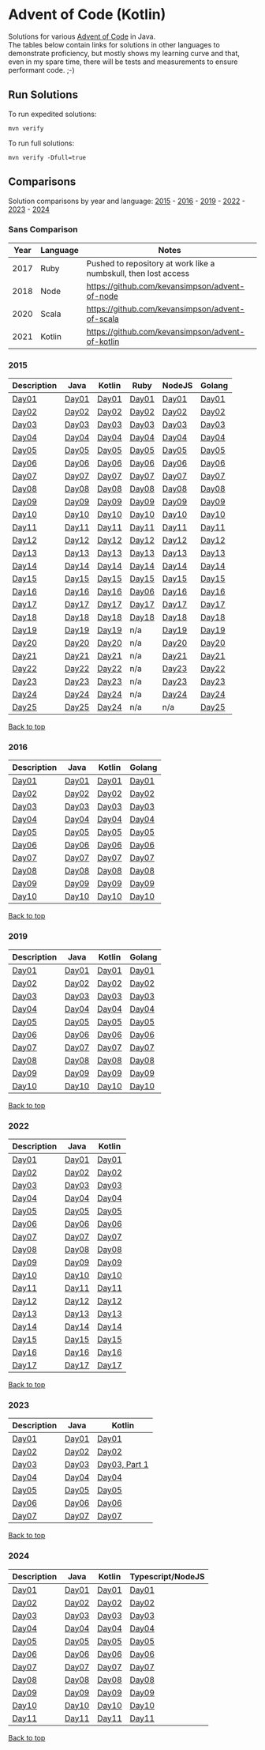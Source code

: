 # Advent of Code (Kotlin)
Solutions for various [Advent of Code](https://adventofcode.com/) in Java.<br/>
The tables below contain links for solutions in other languages to demonstrate proficiency,
but mostly shows my learning curve and that, even in my spare time, there will be tests and
measurements to ensure performant code. ;-)

## Run Solutions
To run expedited solutions:
```
mvn verify
```

To run full solutions:
```
mvn verify -Dfull=true
```

## Comparisons
Solution comparisons by year and language:
[2015](#2015) - [2016](#2016) - [2019](#2019) - [2022](#2022) - [2023](#2023) - [2024](#2024)

### Sans Comparison
| Year | Language | Notes                                                           |
|------|----------|-----------------------------------------------------------------|
| 2017 | Ruby     | Pushed to repository at work like a numbskull, then lost access |
| 2018 | Node     | https://github.com/kevansimpson/advent-of-node                  |
| 2020 | Scala    | https://github.com/kevansimpson/advent-of-scala                 |
| 2021 | Kotlin   | https://github.com/kevansimpson/advent-of-kotlin                |

### 2015

| Description                                   | Java                                                                                                                | Kotlin                                                                                                             | Ruby                                                                          | NodeJS                                                                                | Golang                                                                           |
|-----------------------------------------------|---------------------------------------------------------------------------------------------------------------------|--------------------------------------------------------------------------------------------------------------------|-------------------------------------------------------------------------------|---------------------------------------------------------------------------------------|----------------------------------------------------------------------------------|
| [Day01](https://adventofcode.com/2015/day/1)  | [Day01](https://github.com/kevansimpson/advent-of-code/blob/main/src/main/java/org/base/advent/code2015/Day01.java) | [Day01](https://github.com/kevansimpson/advent-of-kotlin/blob/main/src/main/kotlin/org/base/advent/k2015/Day01.kt) | [Day01](https://github.com/kevansimpson/aoc2015ruby/blob/master/lib/day01.rb) | [Day01](https://github.com/kevansimpson/advent-of-node/blob/master/src/2015/day01.ts) | [Day01](https://github.com/kevansimpson/adventgo/blob/main/pkg/aoc2015/day01.go) |
| [Day02](https://adventofcode.com/2015/day/2)  | [Day02](https://github.com/kevansimpson/advent-of-code/blob/main/src/main/java/org/base/advent/code2015/Day02.java) | [Day02](https://github.com/kevansimpson/advent-of-kotlin/blob/main/src/main/kotlin/org/base/advent/k2015/Day02.kt) | [Day02](https://github.com/kevansimpson/aoc2015ruby/blob/master/lib/day02.rb) | [Day02](https://github.com/kevansimpson/advent-of-node/blob/master/src/2015/day02.ts) | [Day02](https://github.com/kevansimpson/adventgo/blob/main/pkg/aoc2015/day02.go) |
| [Day03](https://adventofcode.com/2015/day/3)  | [Day03](https://github.com/kevansimpson/advent-of-code/blob/main/src/main/java/org/base/advent/code2015/Day03.java) | [Day03](https://github.com/kevansimpson/advent-of-kotlin/blob/main/src/main/kotlin/org/base/advent/k2015/Day03.kt) | [Day03](https://github.com/kevansimpson/aoc2015ruby/blob/master/lib/day03.rb) | [Day03](https://github.com/kevansimpson/advent-of-node/blob/master/src/2015/day03.ts) | [Day03](https://github.com/kevansimpson/adventgo/blob/main/pkg/aoc2015/day03.go) |
| [Day04](https://adventofcode.com/2015/day/4)  | [Day04](https://github.com/kevansimpson/advent-of-code/blob/main/src/main/java/org/base/advent/code2015/Day04.java) | [Day04](https://github.com/kevansimpson/advent-of-kotlin/blob/main/src/main/kotlin/org/base/advent/k2015/Day04.kt) | [Day04](https://github.com/kevansimpson/aoc2015ruby/blob/master/lib/day04.rb) | [Day04](https://github.com/kevansimpson/advent-of-node/blob/master/src/2015/day04.ts) | [Day04](https://github.com/kevansimpson/adventgo/blob/main/pkg/aoc2015/day04.go) |
| [Day05](https://adventofcode.com/2015/day/5)  | [Day05](https://github.com/kevansimpson/advent-of-code/blob/main/src/main/java/org/base/advent/code2015/Day05.java) | [Day05](https://github.com/kevansimpson/advent-of-kotlin/blob/main/src/main/kotlin/org/base/advent/k2015/Day05.kt) | [Day05](https://github.com/kevansimpson/aoc2015ruby/blob/master/lib/day05.rb) | [Day05](https://github.com/kevansimpson/advent-of-node/blob/master/src/2015/day05.ts) | [Day05](https://github.com/kevansimpson/adventgo/blob/main/pkg/aoc2015/day05.go) |
| [Day06](https://adventofcode.com/2015/day/6)  | [Day06](https://github.com/kevansimpson/advent-of-code/blob/main/src/main/java/org/base/advent/code2015/Day06.java) | [Day06](https://github.com/kevansimpson/advent-of-kotlin/blob/main/src/main/kotlin/org/base/advent/k2015/Day06.kt) | [Day06](https://github.com/kevansimpson/aoc2015ruby/blob/master/lib/day06.rb) | [Day06](https://github.com/kevansimpson/advent-of-node/blob/master/src/2015/day06.ts) | [Day06](https://github.com/kevansimpson/adventgo/blob/main/pkg/aoc2015/day06.go) |
| [Day07](https://adventofcode.com/2015/day/7)  | [Day07](https://github.com/kevansimpson/advent-of-code/blob/main/src/main/java/org/base/advent/code2015/Day07.java) | [Day07](https://github.com/kevansimpson/advent-of-kotlin/blob/main/src/main/kotlin/org/base/advent/k2015/Day07.kt) | [Day07](https://github.com/kevansimpson/aoc2015ruby/blob/master/lib/day07.rb) | [Day07](https://github.com/kevansimpson/advent-of-node/blob/master/src/2015/day07.ts) | [Day07](https://github.com/kevansimpson/adventgo/blob/main/pkg/aoc2015/day07.go) |
| [Day08](https://adventofcode.com/2015/day/8)  | [Day08](https://github.com/kevansimpson/advent-of-code/blob/main/src/main/java/org/base/advent/code2015/Day08.java) | [Day08](https://github.com/kevansimpson/advent-of-kotlin/blob/main/src/main/kotlin/org/base/advent/k2015/Day08.kt) | [Day08](https://github.com/kevansimpson/aoc2015ruby/blob/master/lib/day08.rb) | [Day08](https://github.com/kevansimpson/advent-of-node/blob/master/src/2015/day08.ts) | [Day08](https://github.com/kevansimpson/adventgo/blob/main/pkg/aoc2015/day08.go) |
| [Day09](https://adventofcode.com/2015/day/9)  | [Day09](https://github.com/kevansimpson/advent-of-code/blob/main/src/main/java/org/base/advent/code2015/Day09.java) | [Day09](https://github.com/kevansimpson/advent-of-kotlin/blob/main/src/main/kotlin/org/base/advent/k2015/Day09.kt) | [Day09](https://github.com/kevansimpson/aoc2015ruby/blob/master/lib/day09.rb) | [Day09](https://github.com/kevansimpson/advent-of-node/blob/master/src/2015/day09.ts) | [Day09](https://github.com/kevansimpson/adventgo/blob/main/pkg/aoc2015/day09.go) |
| [Day10](https://adventofcode.com/2015/day/10) | [Day10](https://github.com/kevansimpson/advent-of-code/blob/main/src/main/java/org/base/advent/code2015/Day10.java) | [Day10](https://github.com/kevansimpson/advent-of-kotlin/blob/main/src/main/kotlin/org/base/advent/k2015/Day10.kt) | [Day10](https://github.com/kevansimpson/aoc2015ruby/blob/master/lib/day10.rb) | [Day10](https://github.com/kevansimpson/advent-of-node/blob/master/src/2015/day10.ts) | [Day10](https://github.com/kevansimpson/adventgo/blob/main/pkg/aoc2015/day10.go) |
| [Day11](https://adventofcode.com/2015/day/11) | [Day11](https://github.com/kevansimpson/advent-of-code/blob/main/src/main/java/org/base/advent/code2015/Day11.java) | [Day11](https://github.com/kevansimpson/advent-of-kotlin/blob/main/src/main/kotlin/org/base/advent/k2015/Day11.kt) | [Day11](https://github.com/kevansimpson/aoc2015ruby/blob/master/lib/day11.rb) | [Day11](https://github.com/kevansimpson/advent-of-node/blob/master/src/2015/day11.ts) | [Day11](https://github.com/kevansimpson/adventgo/blob/main/pkg/aoc2015/day11.go) |
| [Day12](https://adventofcode.com/2015/day/12) | [Day12](https://github.com/kevansimpson/advent-of-code/blob/main/src/main/java/org/base/advent/code2015/Day12.java) | [Day12](https://github.com/kevansimpson/advent-of-kotlin/blob/main/src/main/kotlin/org/base/advent/k2015/Day12.kt) | [Day12](https://github.com/kevansimpson/aoc2015ruby/blob/master/lib/day12.rb) | [Day12](https://github.com/kevansimpson/advent-of-node/blob/master/src/2015/day12.ts) | [Day12](https://github.com/kevansimpson/adventgo/blob/main/pkg/aoc2015/day12.go) |
| [Day13](https://adventofcode.com/2015/day/13) | [Day13](https://github.com/kevansimpson/advent-of-code/blob/main/src/main/java/org/base/advent/code2015/Day13.java) | [Day13](https://github.com/kevansimpson/advent-of-kotlin/blob/main/src/main/kotlin/org/base/advent/k2015/Day13.kt) | [Day13](https://github.com/kevansimpson/aoc2015ruby/blob/master/lib/day13.rb) | [Day13](https://github.com/kevansimpson/advent-of-node/blob/master/src/2015/day13.ts) | [Day13](https://github.com/kevansimpson/adventgo/blob/main/pkg/aoc2015/day13.go) |
| [Day14](https://adventofcode.com/2015/day/14) | [Day14](https://github.com/kevansimpson/advent-of-code/blob/main/src/main/java/org/base/advent/code2015/Day14.java) | [Day14](https://github.com/kevansimpson/advent-of-kotlin/blob/main/src/main/kotlin/org/base/advent/k2015/Day14.kt) | [Day14](https://github.com/kevansimpson/aoc2015ruby/blob/master/lib/day14.rb) | [Day14](https://github.com/kevansimpson/advent-of-node/blob/master/src/2015/day14.ts) | [Day14](https://github.com/kevansimpson/adventgo/blob/main/pkg/aoc2015/day14.go) |
| [Day15](https://adventofcode.com/2015/day/15) | [Day15](https://github.com/kevansimpson/advent-of-code/blob/main/src/main/java/org/base/advent/code2015/Day15.java) | [Day15](https://github.com/kevansimpson/advent-of-kotlin/blob/main/src/main/kotlin/org/base/advent/k2015/Day15.kt) | [Day15](https://github.com/kevansimpson/aoc2015ruby/blob/master/lib/day15.rb) | [Day15](https://github.com/kevansimpson/advent-of-node/blob/master/src/2015/day15.ts) | [Day15](https://github.com/kevansimpson/adventgo/blob/main/pkg/aoc2015/day15.go) |
| [Day16](https://adventofcode.com/2015/day/16) | [Day16](https://github.com/kevansimpson/advent-of-code/blob/main/src/main/java/org/base/advent/code2015/Day16.java) | [Day16](https://github.com/kevansimpson/advent-of-kotlin/blob/main/src/main/kotlin/org/base/advent/k2015/Day16.kt) | [Day06](https://github.com/kevansimpson/aoc2015ruby/blob/master/lib/day16.rb) | [Day16](https://github.com/kevansimpson/advent-of-node/blob/master/src/2015/day16.ts) | [Day16](https://github.com/kevansimpson/adventgo/blob/main/pkg/aoc2015/day16.go) |
| [Day17](https://adventofcode.com/2015/day/17) | [Day17](https://github.com/kevansimpson/advent-of-code/blob/main/src/main/java/org/base/advent/code2015/Day17.java) | [Day17](https://github.com/kevansimpson/advent-of-kotlin/blob/main/src/main/kotlin/org/base/advent/k2015/Day17.kt) | [Day17](https://github.com/kevansimpson/aoc2015ruby/blob/master/lib/day17.rb) | [Day17](https://github.com/kevansimpson/advent-of-node/blob/master/src/2015/day17.ts) | [Day17](https://github.com/kevansimpson/adventgo/blob/main/pkg/aoc2015/day17.go) |
| [Day18](https://adventofcode.com/2015/day/18) | [Day18](https://github.com/kevansimpson/advent-of-code/blob/main/src/main/java/org/base/advent/code2015/Day18.java) | [Day18](https://github.com/kevansimpson/advent-of-kotlin/blob/main/src/main/kotlin/org/base/advent/k2015/Day18.kt) | [Day18](https://github.com/kevansimpson/aoc2015ruby/blob/master/lib/day18.rb) | [Day18](https://github.com/kevansimpson/advent-of-node/blob/master/src/2015/day18.ts) | [Day18](https://github.com/kevansimpson/adventgo/blob/main/pkg/aoc2015/day18.go) |
| [Day19](https://adventofcode.com/2015/day/19) | [Day19](https://github.com/kevansimpson/advent-of-code/blob/main/src/main/java/org/base/advent/code2015/Day19.java) | [Day19](https://github.com/kevansimpson/advent-of-kotlin/blob/main/src/main/kotlin/org/base/advent/k2015/Day19.kt) | n/a                                                                           | [Day19](https://github.com/kevansimpson/advent-of-node/blob/master/src/2015/day19.ts) | [Day19](https://github.com/kevansimpson/adventgo/blob/main/pkg/aoc2015/day19.go) |
| [Day20](https://adventofcode.com/2015/day/20) | [Day20](https://github.com/kevansimpson/advent-of-code/blob/main/src/main/java/org/base/advent/code2015/Day20.java) | [Day20](https://github.com/kevansimpson/advent-of-kotlin/blob/main/src/main/kotlin/org/base/advent/k2015/Day20.kt) | n/a                                                                           | [Day20](https://github.com/kevansimpson/advent-of-node/blob/master/src/2015/day20.ts) | [Day20](https://github.com/kevansimpson/adventgo/blob/main/pkg/aoc2015/day20.go) |
| [Day21](https://adventofcode.com/2015/day/21) | [Day21](https://github.com/kevansimpson/advent-of-code/blob/main/src/main/java/org/base/advent/code2015/Day21.java) | [Day21](https://github.com/kevansimpson/advent-of-kotlin/blob/main/src/main/kotlin/org/base/advent/k2015/Day21.kt) | n/a                                                                           | [Day21](https://github.com/kevansimpson/advent-of-node/blob/master/src/2015/day21.ts) | [Day21](https://github.com/kevansimpson/adventgo/blob/main/pkg/aoc2015/day21.go) |
| [Day22](https://adventofcode.com/2015/day/22) | [Day22](https://github.com/kevansimpson/advent-of-code/blob/main/src/main/java/org/base/advent/code2015/Day22.java) | [Day22](https://github.com/kevansimpson/advent-of-kotlin/blob/main/src/main/kotlin/org/base/advent/k2015/Day22.kt) | n/a                                                                           | [Day23](https://github.com/kevansimpson/advent-of-node/blob/master/src/2015/day22.ts) | [Day22](https://github.com/kevansimpson/adventgo/blob/main/pkg/aoc2015/day22.go) |
| [Day23](https://adventofcode.com/2015/day/23) | [Day23](https://github.com/kevansimpson/advent-of-code/blob/main/src/main/java/org/base/advent/code2015/Day23.java) | [Day23](https://github.com/kevansimpson/advent-of-kotlin/blob/main/src/main/kotlin/org/base/advent/k2015/Day23.kt) | n/a                                                                           | [Day23](https://github.com/kevansimpson/advent-of-node/blob/master/src/2015/day23.ts) | [Day23](https://github.com/kevansimpson/adventgo/blob/main/pkg/aoc2015/day23.go) |
| [Day24](https://adventofcode.com/2015/day/24) | [Day24](https://github.com/kevansimpson/advent-of-code/blob/main/src/main/java/org/base/advent/code2015/Day24.java) | [Day24](https://github.com/kevansimpson/advent-of-kotlin/blob/main/src/main/kotlin/org/base/advent/k2015/Day24.kt) | n/a                                                                           | [Day24](https://github.com/kevansimpson/advent-of-node/blob/master/src/2015/day24.ts) | [Day24](https://github.com/kevansimpson/adventgo/blob/main/pkg/aoc2015/day24.go) |
| [Day25](https://adventofcode.com/2015/day/25) | [Day25](https://github.com/kevansimpson/advent-of-code/blob/main/src/main/java/org/base/advent/code2015/Day25.java) | [Day24](https://github.com/kevansimpson/advent-of-kotlin/blob/main/src/main/kotlin/org/base/advent/k2015/Day24.kt) | n/a                                                                           | n/a                                                                                   | [Day25](https://github.com/kevansimpson/adventgo/blob/main/pkg/aoc2015/day25.go) |

[Back to top](#comparisons)

### 2016

| Description                                   | Java                                                                                                                | Kotlin                                                                                                             | Golang                                                                           |
|-----------------------------------------------|---------------------------------------------------------------------------------------------------------------------|--------------------------------------------------------------------------------------------------------------------|----------------------------------------------------------------------------------|
| [Day01](https://adventofcode.com/2016/day/1)  | [Day01](https://github.com/kevansimpson/advent-of-code/blob/main/src/main/java/org/base/advent/code2016/Day01.java) | [Day01](https://github.com/kevansimpson/advent-of-kotlin/blob/main/src/main/kotlin/org/base/advent/k2016/Day01.kt) | [Day01](https://github.com/kevansimpson/adventgo/blob/main/pkg/aoc2016/day01.go) |
| [Day02](https://adventofcode.com/2016/day/2)  | [Day02](https://github.com/kevansimpson/advent-of-code/blob/main/src/main/java/org/base/advent/code2016/Day02.java) | [Day02](https://github.com/kevansimpson/advent-of-kotlin/blob/main/src/main/kotlin/org/base/advent/k2016/Day02.kt) | [Day02](https://github.com/kevansimpson/adventgo/blob/main/pkg/aoc2016/day02.go) |
| [Day03](https://adventofcode.com/2016/day/3)  | [Day03](https://github.com/kevansimpson/advent-of-code/blob/main/src/main/java/org/base/advent/code2016/Day03.java) | [Day03](https://github.com/kevansimpson/advent-of-kotlin/blob/main/src/main/kotlin/org/base/advent/k2016/Day03.kt) | [Day03](https://github.com/kevansimpson/adventgo/blob/main/pkg/aoc2016/day03.go) |
| [Day04](https://adventofcode.com/2016/day/4)  | [Day04](https://github.com/kevansimpson/advent-of-code/blob/main/src/main/java/org/base/advent/code2016/Day04.java) | [Day04](https://github.com/kevansimpson/advent-of-kotlin/blob/main/src/main/kotlin/org/base/advent/k2016/Day04.kt) | [Day04](https://github.com/kevansimpson/adventgo/blob/main/pkg/aoc2016/day04.go) |
| [Day05](https://adventofcode.com/2016/day/5)  | [Day05](https://github.com/kevansimpson/advent-of-code/blob/main/src/main/java/org/base/advent/code2016/Day05.java) | [Day05](https://github.com/kevansimpson/advent-of-kotlin/blob/main/src/main/kotlin/org/base/advent/k2016/Day05.kt) | [Day05](https://github.com/kevansimpson/adventgo/blob/main/pkg/aoc2016/day05.go) |
| [Day06](https://adventofcode.com/2016/day/6)  | [Day06](https://github.com/kevansimpson/advent-of-code/blob/main/src/main/java/org/base/advent/code2016/Day06.java) | [Day06](https://github.com/kevansimpson/advent-of-kotlin/blob/main/src/main/kotlin/org/base/advent/k2016/Day06.kt) | [Day06](https://github.com/kevansimpson/adventgo/blob/main/pkg/aoc2016/day06.go) |
| [Day07](https://adventofcode.com/2016/day/7)  | [Day07](https://github.com/kevansimpson/advent-of-code/blob/main/src/main/java/org/base/advent/code2016/Day07.java) | [Day07](https://github.com/kevansimpson/advent-of-kotlin/blob/main/src/main/kotlin/org/base/advent/k2016/Day07.kt) | [Day07](https://github.com/kevansimpson/adventgo/blob/main/pkg/aoc2016/day07.go) |
| [Day08](https://adventofcode.com/2016/day/8)  | [Day08](https://github.com/kevansimpson/advent-of-code/blob/main/src/main/java/org/base/advent/code2016/Day08.java) | [Day08](https://github.com/kevansimpson/advent-of-kotlin/blob/main/src/main/kotlin/org/base/advent/k2016/Day08.kt) | [Day08](https://github.com/kevansimpson/adventgo/blob/main/pkg/aoc2016/day08.go) |
| [Day09](https://adventofcode.com/2016/day/9)  | [Day09](https://github.com/kevansimpson/advent-of-code/blob/main/src/main/java/org/base/advent/code2016/Day09.java) | [Day09](https://github.com/kevansimpson/advent-of-kotlin/blob/main/src/main/kotlin/org/base/advent/k2016/Day09.kt) | [Day09](https://github.com/kevansimpson/adventgo/blob/main/pkg/aoc2016/day09.go) |
| [Day10](https://adventofcode.com/2016/day/10) | [Day10](https://github.com/kevansimpson/advent-of-code/blob/main/src/main/java/org/base/advent/code2016/Day10.java) | [Day10](https://github.com/kevansimpson/advent-of-kotlin/blob/main/src/main/kotlin/org/base/advent/k2016/Day10.kt) | [Day10](https://github.com/kevansimpson/adventgo/blob/main/pkg/aoc2016/day10.go) |

[Back to top](#comparisons)

### 2019

| Description                                   | Java                                                                                                                | Kotlin                                                                                                             | Golang                                                                           |
|-----------------------------------------------|---------------------------------------------------------------------------------------------------------------------|--------------------------------------------------------------------------------------------------------------------|----------------------------------------------------------------------------------|
| [Day01](https://adventofcode.com/2019/day/1)  | [Day01](https://github.com/kevansimpson/advent-of-code/blob/main/src/main/java/org/base/advent/code2019/Day01.java) | [Day01](https://github.com/kevansimpson/advent-of-kotlin/blob/main/src/main/kotlin/org/base/advent/k2019/Day01.kt) | [Day01](https://github.com/kevansimpson/adventgo/blob/main/pkg/aoc2016/day01.go) |
| [Day02](https://adventofcode.com/2019/day/2)  | [Day02](https://github.com/kevansimpson/advent-of-code/blob/main/src/main/java/org/base/advent/code2019/Day02.java) | [Day02](https://github.com/kevansimpson/advent-of-kotlin/blob/main/src/main/kotlin/org/base/advent/k2019/Day02.kt) | [Day02](https://github.com/kevansimpson/adventgo/blob/main/pkg/aoc2016/day02.go) |
| [Day03](https://adventofcode.com/2019/day/3)  | [Day03](https://github.com/kevansimpson/advent-of-code/blob/main/src/main/java/org/base/advent/code2019/Day03.java) | [Day03](https://github.com/kevansimpson/advent-of-kotlin/blob/main/src/main/kotlin/org/base/advent/k2019/Day03.kt) | [Day03](https://github.com/kevansimpson/adventgo/blob/main/pkg/aoc2016/day03.go) |
| [Day04](https://adventofcode.com/2019/day/4)  | [Day04](https://github.com/kevansimpson/advent-of-code/blob/main/src/main/java/org/base/advent/code2019/Day04.java) | [Day04](https://github.com/kevansimpson/advent-of-kotlin/blob/main/src/main/kotlin/org/base/advent/k2019/Day04.kt) | [Day04](https://github.com/kevansimpson/adventgo/blob/main/pkg/aoc2016/day04.go) |
| [Day05](https://adventofcode.com/2019/day/5)  | [Day05](https://github.com/kevansimpson/advent-of-code/blob/main/src/main/java/org/base/advent/code2019/Day05.java) | [Day05](https://github.com/kevansimpson/advent-of-kotlin/blob/main/src/main/kotlin/org/base/advent/k2019/Day05.kt) | [Day05](https://github.com/kevansimpson/adventgo/blob/main/pkg/aoc2016/day05.go) |
| [Day06](https://adventofcode.com/2019/day/6)  | [Day06](https://github.com/kevansimpson/advent-of-code/blob/main/src/main/java/org/base/advent/code2019/Day06.java) | [Day06](https://github.com/kevansimpson/advent-of-kotlin/blob/main/src/main/kotlin/org/base/advent/k2019/Day06.kt) | [Day06](https://github.com/kevansimpson/adventgo/blob/main/pkg/aoc2016/day06.go) |
| [Day07](https://adventofcode.com/2019/day/7)  | [Day07](https://github.com/kevansimpson/advent-of-code/blob/main/src/main/java/org/base/advent/code2019/Day07.java) | [Day07](https://github.com/kevansimpson/advent-of-kotlin/blob/main/src/main/kotlin/org/base/advent/k2019/Day07.kt) | [Day07](https://github.com/kevansimpson/adventgo/blob/main/pkg/aoc2016/day07.go) |
| [Day08](https://adventofcode.com/2019/day/8)  | [Day08](https://github.com/kevansimpson/advent-of-code/blob/main/src/main/java/org/base/advent/code2019/Day08.java) | [Day08](https://github.com/kevansimpson/advent-of-kotlin/blob/main/src/main/kotlin/org/base/advent/k2019/Day08.kt) | [Day08](https://github.com/kevansimpson/adventgo/blob/main/pkg/aoc2016/day08.go) |
| [Day09](https://adventofcode.com/2019/day/9)  | [Day09](https://github.com/kevansimpson/advent-of-code/blob/main/src/main/java/org/base/advent/code2019/Day09.java) | [Day09](https://github.com/kevansimpson/advent-of-kotlin/blob/main/src/main/kotlin/org/base/advent/k2019/Day09.kt) | [Day09](https://github.com/kevansimpson/adventgo/blob/main/pkg/aoc2016/day09.go) |
| [Day10](https://adventofcode.com/2019/day/10) | [Day10](https://github.com/kevansimpson/advent-of-code/blob/main/src/main/java/org/base/advent/code2019/Day10.java) | [Day10](https://github.com/kevansimpson/advent-of-kotlin/blob/main/src/main/kotlin/org/base/advent/k2019/Day10.kt) | [Day10](https://github.com/kevansimpson/adventgo/blob/main/pkg/aoc2016/day10.go) |

[Back to top](#comparisons)

### 2022

| Description                                   | Java                                                                                                                | Kotlin                                                                                                             |
|-----------------------------------------------|---------------------------------------------------------------------------------------------------------------------|--------------------------------------------------------------------------------------------------------------------|
| [Day01](https://adventofcode.com/2022/day/1)  | [Day01](https://github.com/kevansimpson/advent-of-code/blob/main/src/main/java/org/base/advent/code2022/Day01.java) | [Day01](https://github.com/kevansimpson/advent-of-kotlin/blob/main/src/main/kotlin/org/base/advent/k2022/Day01.kt) |
| [Day02](https://adventofcode.com/2022/day/2)  | [Day02](https://github.com/kevansimpson/advent-of-code/blob/main/src/main/java/org/base/advent/code2022/Day02.java) | [Day02](https://github.com/kevansimpson/advent-of-kotlin/blob/main/src/main/kotlin/org/base/advent/k2022/Day02.kt) |
| [Day03](https://adventofcode.com/2022/day/3)  | [Day03](https://github.com/kevansimpson/advent-of-code/blob/main/src/main/java/org/base/advent/code2022/Day03.java) | [Day03](https://github.com/kevansimpson/advent-of-kotlin/blob/main/src/main/kotlin/org/base/advent/k2022/Day03.kt) |
| [Day04](https://adventofcode.com/2022/day/4)  | [Day04](https://github.com/kevansimpson/advent-of-code/blob/main/src/main/java/org/base/advent/code2022/Day04.java) | [Day04](https://github.com/kevansimpson/advent-of-kotlin/blob/main/src/main/kotlin/org/base/advent/k2022/Day04.kt) |
| [Day05](https://adventofcode.com/2022/day/5)  | [Day05](https://github.com/kevansimpson/advent-of-code/blob/main/src/main/java/org/base/advent/code2022/Day05.java) | [Day05](https://github.com/kevansimpson/advent-of-kotlin/blob/main/src/main/kotlin/org/base/advent/k2022/Day05.kt) |
| [Day06](https://adventofcode.com/2022/day/6)  | [Day06](https://github.com/kevansimpson/advent-of-code/blob/main/src/main/java/org/base/advent/code2022/Day06.java) | [Day06](https://github.com/kevansimpson/advent-of-kotlin/blob/main/src/main/kotlin/org/base/advent/k2022/Day06.kt) |
| [Day07](https://adventofcode.com/2022/day/7)  | [Day07](https://github.com/kevansimpson/advent-of-code/blob/main/src/main/java/org/base/advent/code2022/Day07.java) | [Day07](https://github.com/kevansimpson/advent-of-kotlin/blob/main/src/main/kotlin/org/base/advent/k2022/Day07.kt) |
| [Day08](https://adventofcode.com/2022/day/8)  | [Day08](https://github.com/kevansimpson/advent-of-code/blob/main/src/main/java/org/base/advent/code2022/Day08.java) | [Day08](https://github.com/kevansimpson/advent-of-kotlin/blob/main/src/main/kotlin/org/base/advent/k2022/Day08.kt) |
| [Day09](https://adventofcode.com/2022/day/9)  | [Day09](https://github.com/kevansimpson/advent-of-code/blob/main/src/main/java/org/base/advent/code2022/Day09.java) | [Day09](https://github.com/kevansimpson/advent-of-kotlin/blob/main/src/main/kotlin/org/base/advent/k2022/Day09.kt) |
| [Day10](https://adventofcode.com/2022/day/10) | [Day10](https://github.com/kevansimpson/advent-of-code/blob/main/src/main/java/org/base/advent/code2022/Day10.java) | [Day10](https://github.com/kevansimpson/advent-of-kotlin/blob/main/src/main/kotlin/org/base/advent/k2022/Day10.kt) |
| [Day11](https://adventofcode.com/2022/day/11) | [Day11](https://github.com/kevansimpson/advent-of-code/blob/main/src/main/java/org/base/advent/code2022/Day11.java) | [Day11](https://github.com/kevansimpson/advent-of-kotlin/blob/main/src/main/kotlin/org/base/advent/k2022/Day11.kt) |
| [Day12](https://adventofcode.com/2022/day/12) | [Day12](https://github.com/kevansimpson/advent-of-code/blob/main/src/main/java/org/base/advent/code2022/Day12.java) | [Day12](https://github.com/kevansimpson/advent-of-kotlin/blob/main/src/main/kotlin/org/base/advent/k2022/Day12.kt) |
| [Day13](https://adventofcode.com/2022/day/13) | [Day13](https://github.com/kevansimpson/advent-of-code/blob/main/src/main/java/org/base/advent/code2022/Day13.java) | [Day13](https://github.com/kevansimpson/advent-of-kotlin/blob/main/src/main/kotlin/org/base/advent/k2022/Day13.kt) |
| [Day14](https://adventofcode.com/2022/day/14) | [Day14](https://github.com/kevansimpson/advent-of-code/blob/main/src/main/java/org/base/advent/code2022/Day14.java) | [Day14](https://github.com/kevansimpson/advent-of-kotlin/blob/main/src/main/kotlin/org/base/advent/k2022/Day14.kt) |
| [Day15](https://adventofcode.com/2022/day/15) | [Day15](https://github.com/kevansimpson/advent-of-code/blob/main/src/main/java/org/base/advent/code2022/Day15.java) | [Day15](https://github.com/kevansimpson/advent-of-kotlin/blob/main/src/main/kotlin/org/base/advent/k2022/Day15.kt) |
| [Day16](https://adventofcode.com/2022/day/16) | [Day16](https://github.com/kevansimpson/advent-of-code/blob/main/src/main/java/org/base/advent/code2022/Day16.java) | [Day16](https://github.com/kevansimpson/advent-of-kotlin/blob/main/src/main/kotlin/org/base/advent/k2022/Day16.kt) |
| [Day17](https://adventofcode.com/2022/day/17) | [Day17](https://github.com/kevansimpson/advent-of-code/blob/main/src/main/java/org/base/advent/code2022/Day17.java) | [Day17](https://github.com/kevansimpson/advent-of-kotlin/blob/main/src/main/kotlin/org/base/advent/k2022/Day17.kt) |

[Back to top](#comparisons)

### 2023

| Description                                  | Java                                                                                                                | Kotlin                                                                                                                     |
|----------------------------------------------|---------------------------------------------------------------------------------------------------------------------|----------------------------------------------------------------------------------------------------------------------------|
| [Day01](https://adventofcode.com/2023/day/1) | [Day01](https://github.com/kevansimpson/advent-of-code/blob/main/src/main/java/org/base/advent/code2023/Day01.java) | [Day01](https://github.com/kevansimpson/advent-of-kotlin/blob/main/src/main/kotlin/org/base/advent/k2023/Day01.kt)         |
| [Day02](https://adventofcode.com/2023/day/2) | [Day02](https://github.com/kevansimpson/advent-of-code/blob/main/src/main/java/org/base/advent/code2023/Day02.java) | [Day02](https://github.com/kevansimpson/advent-of-kotlin/blob/main/src/main/kotlin/org/base/advent/k2023/Day02.kt)         |
| [Day03](https://adventofcode.com/2023/day/3) | [Day03](https://github.com/kevansimpson/advent-of-code/blob/main/src/main/java/org/base/advent/code2023/Day03.java) | [Day03, Part 1](https://github.com/kevansimpson/advent-of-kotlin/blob/main/src/main/kotlin/org/base/advent/k2023/Day03.kt) |
| [Day04](https://adventofcode.com/2023/day/4) | [Day04](https://github.com/kevansimpson/advent-of-code/blob/main/src/main/java/org/base/advent/code2023/Day04.java) | [Day04](https://github.com/kevansimpson/advent-of-kotlin/blob/main/src/main/kotlin/org/base/advent/k2023/Day04.kt)         |
| [Day05](https://adventofcode.com/2023/day/5) | [Day05](https://github.com/kevansimpson/advent-of-code/blob/main/src/main/java/org/base/advent/code2023/Day05.java) | [Day05](https://github.com/kevansimpson/advent-of-kotlin/blob/main/src/main/kotlin/org/base/advent/k2023/Day05.kt)         |
| [Day06](https://adventofcode.com/2023/day/6) | [Day06](https://github.com/kevansimpson/advent-of-code/blob/main/src/main/java/org/base/advent/code2023/Day06.java) | [Day06](https://github.com/kevansimpson/advent-of-kotlin/blob/main/src/main/kotlin/org/base/advent/k2023/Day06.kt)         |
| [Day07](https://adventofcode.com/2023/day/7) | [Day07](https://github.com/kevansimpson/advent-of-code/blob/main/src/main/java/org/base/advent/code2023/Day07.java) | [Day07](https://github.com/kevansimpson/advent-of-kotlin/blob/main/src/main/kotlin/org/base/advent/k2023/Day07.kt)         |

[Back to top](#comparisons)

### 2024

| Description                                   | Java                                                                                                                | Kotlin                                                                                                             | Typescript/NodeJS                                                                     |
|-----------------------------------------------|---------------------------------------------------------------------------------------------------------------------|--------------------------------------------------------------------------------------------------------------------|---------------------------------------------------------------------------------------|
| [Day01](https://adventofcode.com/2024/day/1)  | [Day01](https://github.com/kevansimpson/advent-of-code/blob/main/src/main/java/org/base/advent/code2024/Day01.java) | [Day01](https://github.com/kevansimpson/advent-of-kotlin/blob/main/src/main/kotlin/org/base/advent/k2024/Day01.kt) | [Day01](https://github.com/kevansimpson/advent-of-node/blob/master/src/2024/day01.ts) |
| [Day02](https://adventofcode.com/2024/day/2)  | [Day02](https://github.com/kevansimpson/advent-of-code/blob/main/src/main/java/org/base/advent/code2024/Day02.java) | [Day02](https://github.com/kevansimpson/advent-of-kotlin/blob/main/src/main/kotlin/org/base/advent/k2024/Day02.kt) | [Day02](https://github.com/kevansimpson/advent-of-node/blob/master/src/2024/day02.ts) |
| [Day03](https://adventofcode.com/2024/day/3)  | [Day03](https://github.com/kevansimpson/advent-of-code/blob/main/src/main/java/org/base/advent/code2024/Day03.java) | [Day03](https://github.com/kevansimpson/advent-of-kotlin/blob/main/src/main/kotlin/org/base/advent/k2024/Day03.kt) | [Day03](https://github.com/kevansimpson/advent-of-node/blob/master/src/2024/day03.ts) |
| [Day04](https://adventofcode.com/2024/day/4)  | [Day04](https://github.com/kevansimpson/advent-of-code/blob/main/src/main/java/org/base/advent/code2024/Day04.java) | [Day04](https://github.com/kevansimpson/advent-of-kotlin/blob/main/src/main/kotlin/org/base/advent/k2024/Day04.kt) | [Day04](https://github.com/kevansimpson/advent-of-node/blob/master/src/2024/day04.ts) |
| [Day05](https://adventofcode.com/2024/day/5)  | [Day05](https://github.com/kevansimpson/advent-of-code/blob/main/src/main/java/org/base/advent/code2024/Day05.java) | [Day05](https://github.com/kevansimpson/advent-of-kotlin/blob/main/src/main/kotlin/org/base/advent/k2024/Day05.kt) | [Day05](https://github.com/kevansimpson/advent-of-node/blob/master/src/2024/day05.ts) |
| [Day06](https://adventofcode.com/2024/day/6)  | [Day06](https://github.com/kevansimpson/advent-of-code/blob/main/src/main/java/org/base/advent/code2024/Day06.java) | [Day06](https://github.com/kevansimpson/advent-of-kotlin/blob/main/src/main/kotlin/org/base/advent/k2024/Day06.kt) | [Day06](https://github.com/kevansimpson/advent-of-node/blob/master/src/2024/day06.ts) |
| [Day07](https://adventofcode.com/2024/day/7)  | [Day07](https://github.com/kevansimpson/advent-of-code/blob/main/src/main/java/org/base/advent/code2024/Day07.java) | [Day07](https://github.com/kevansimpson/advent-of-kotlin/blob/main/src/main/kotlin/org/base/advent/k2024/Day07.kt) | [Day07](https://github.com/kevansimpson/advent-of-node/blob/master/src/2024/day07.ts) |
| [Day08](https://adventofcode.com/2024/day/8)  | [Day08](https://github.com/kevansimpson/advent-of-code/blob/main/src/main/java/org/base/advent/code2024/Day08.java) | [Day08](https://github.com/kevansimpson/advent-of-kotlin/blob/main/src/main/kotlin/org/base/advent/k2024/Day08.kt) | [Day08](https://github.com/kevansimpson/advent-of-node/blob/master/src/2024/day08.ts) |
| [Day09](https://adventofcode.com/2024/day/9)  | [Day09](https://github.com/kevansimpson/advent-of-code/blob/main/src/main/java/org/base/advent/code2024/Day09.java) | [Day09](https://github.com/kevansimpson/advent-of-kotlin/blob/main/src/main/kotlin/org/base/advent/k2024/Day09.kt) | [Day09](https://github.com/kevansimpson/advent-of-node/blob/master/src/2024/day09.ts) |
| [Day10](https://adventofcode.com/2024/day/10) | [Day10](https://github.com/kevansimpson/advent-of-code/blob/main/src/main/java/org/base/advent/code2024/Day10.java) | [Day10](https://github.com/kevansimpson/advent-of-kotlin/blob/main/src/main/kotlin/org/base/advent/k2024/Day10.kt) | [Day10](https://github.com/kevansimpson/advent-of-node/blob/master/src/2024/day10.ts) |
| [Day11](https://adventofcode.com/2024/day/11) | [Day11](https://github.com/kevansimpson/advent-of-code/blob/main/src/main/java/org/base/advent/code2024/Day11.java) | [Day11](https://github.com/kevansimpson/advent-of-kotlin/blob/main/src/main/kotlin/org/base/advent/k2024/Day11.kt) | [Day11](https://github.com/kevansimpson/advent-of-node/blob/master/src/2024/day11.ts) |

[Back to top](#comparisons)
